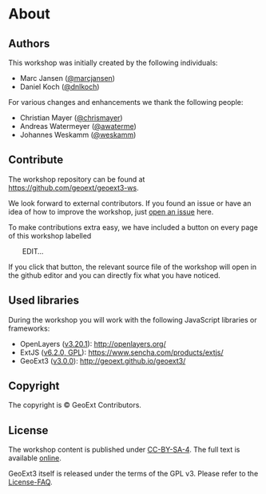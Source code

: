 # About

## Authors

This workshop was initially created by the following individuals:

* Marc Jansen ([@marcjansen](https://github.com/marcjansen))
* Daniel Koch ([@dnlkoch](https://github.com/dnlkoch))

For various changes and enhancements we thank the following people:

* Christian Mayer ([@chrismayer](https://github.com/chrismayer))
* Andreas Watermeyer ([@awaterme](https://github.com/awaterme))
* Johannes Weskamm ([@weskamm](https://github.com/weskamm))

## Contribute

The workshop repository can be found at https://github.com/geoext/geoext3-ws.

We look forward to external contributors. If you found an issue or have an idea
of how to improve the workshop, just
[open an issue](https://github.com/geoext/geoext3-ws/issues) here.

To make contributions extra easy, we have included a button on every page of
this workshop labelled

<span style="margin-left: 2em;"><i class="fa fa-edit"></i> EDIT…</span>

If you click that button, the relevant source file of the workshop will open in
the github editor and you can directly fix what you have noticed.

## Used libraries

During the workshop you will work with the following JavaScript libraries or
frameworks:

* OpenLayers ([v3.20.1](https://github.com/openlayers/openlayers/releases/tag/v3.20.1)): http://openlayers.org/
* ExtJS ([v6.2.0, GPL](https://www.sencha.com/legal/GPL/)): https://www.sencha.com/products/extjs/
* GeoExt3 ([v3.0.0](https://github.com/geoext/geoext3/releases/tag/v3.0.0)): http://geoext.github.io/geoext3/

## Copyright

The copyright is &copy; GeoExt Contributors.

## License

The workshop content is published under [CC-BY-SA-4](https://creativecommons.org/licenses/by-sa/4.0/). The full text is available [online](https://github.com/geoext/geoext3-ws/blob/master/LICENSE.md).

GeoExt3 itself is released under the terms of the GPL v3. Please refer to the
[License-FAQ](https://github.com/geoext/geoext3/blob/v3.0.0/LICENSE-FAQ.md).
